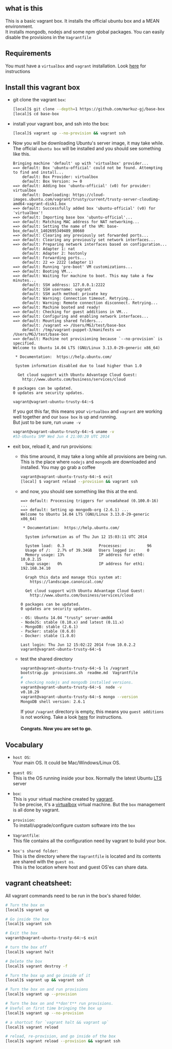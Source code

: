 ## what is this
This is a basic vagrant box. It installs the official ubuntu box and a MEAN
environment.  
It installs mongodb, nodejs and some npm global packages. You can easily disable
the provisions in the `Vagrantfile`  

## Requirements
You must have a `virtualbox` and `vagrant` installation. Look [here]() for
instructions

## Install this vagrant box

- git clone the vagrant `box`:
  ```bash
  [local]$ git clone --depth=1 https://github.com/markuz-gj/base-box
  [local]$ cd base-box
  ```

- install your vagrant box, and ssh into the box:
  ```bash
  [local]$ vagrant up --no-provision && vagrant ssh
  ```

- Now you will be downloading Ubuntu's server image, it may take while.  
  The official `ubuntu box` will be installed and you should see something like
  this.

  ```
  Bringing machine 'default' up with 'virtualbox' provider...
  ==> default: Box 'ubuntu-official' could not be found. Attempting to find and install...
      default: Box Provider: virtualbox
      default: Box Version: >= 0
  ==> default: Adding box 'ubuntu-official' (v0) for provider: virtualbox
      default: Downloading: https://cloud-images.ubuntu.com/vagrant/trusty/current/trusty-server-cloudimg-amd64-vagrant-disk1.box
  ==> default: Successfully added box 'ubuntu-official' (v0) for 'virtualbox'!
  ==> default: Importing base box 'ubuntu-official'...
  ==> default: Matching MAC address for NAT networking...
  ==> default: Setting the name of the VM: base-box_default_1402695349489_80660
  ==> default: Clearing any previously set forwarded ports...
  ==> default: Clearing any previously set network interfaces...
  ==> default: Preparing network interfaces based on configuration...
      default: Adapter 1: nat
      default: Adapter 2: hostonly
  ==> default: Forwarding ports...
      default: 22 => 2222 (adapter 1)
  ==> default: Running 'pre-boot' VM customizations...
  ==> default: Booting VM...
  ==> default: Waiting for machine to boot. This may take a few minutes...
      default: SSH address: 127.0.0.1:2222
      default: SSH username: vagrant
      default: SSH auth method: private key
      default: Warning: Connection timeout. Retrying...
      default: Warning: Remote connection disconnect. Retrying...
  ==> default: Machine booted and ready!
  ==> default: Checking for guest additions in VM...
  ==> default: Configuring and enabling network interfaces...
  ==> default: Mounting shared folders...
      default: /vagrant => /Users/MGJ/test/base-box
      default: /tmp/vagrant-puppet-3/manifests => /Users/MGJ/test/base-box
  ==> default: Machine not provisioning because `--no-provision` is specified.
  Welcome to Ubuntu 14.04 LTS (GNU/Linux 3.13.0-29-generic x86_64)

   * Documentation:  https://help.ubuntu.com/

   System information disabled due to load higher than 1.0

    Get cloud support with Ubuntu Advantage Cloud Guest:
      http://www.ubuntu.com/business/services/cloud

  0 packages can be updated.
  0 updates are security updates.

  vagrant@vagrant-ubuntu-trusty-64:~$
  ```

  If you got this far, this means your `virtualbox` and `vagrant` are working
  well together and our `base box` is up and running.  
  But just to be sure, run `uname -v`
  ```bash
  vagrant@vagrant-ubuntu-trusty-64:~$ uname -v
  #53-Ubuntu SMP Wed Jun 4 21:00:20 UTC 2014
  ```

- exit box, reload it, and run provisions:

  - this time around, it may take a long while all provisions are being
  run. This is the place where `nodejs` and `mongodb` are downloaded and
  installed.
  You may go grab a coffee

    ```bash
    vagrant@vagrant-ubuntu-trusty-64:~$ exit
    [local] $ vagrant reload --provision && vagrant ssh
    ```

  - and now, you should see something like this at the end.

    ```
    ==> default: Processing triggers for ureadahead (0.100.0-16) ...
    ==> default: Setting up mongodb-org (2.6.1) ...
    Welcome to Ubuntu 14.04 LTS (GNU/Linux 3.13.0-29-generic x86_64)

     * Documentation:  https://help.ubuntu.com/

      System information as of Thu Jun 12 15:03:11 UTC 2014

      System load:  0.3               Processes:           96
      Usage of /:   2.7% of 39.34GB   Users logged in:     0
      Memory usage: 13%               IP address for eth0: 10.0.2.15
      Swap usage:   0%                IP address for eth1: 192.168.34.10

      Graph this data and manage this system at:
        https://landscape.canonical.com/

      Get cloud support with Ubuntu Advantage Cloud Guest:
        http://www.ubuntu.com/business/services/cloud

    0 packages can be updated.
    0 updates are security updates.

    - OS: Ubuntu 14.04 "trusty" server-amd64
    - NodeJS: stable (0.10.x) and latest (0.11.x)
    - MongoDB: stable (2.6.1)
    - Packer: stable (0.6.0)
    - Docker: stable (1.0.0)

    Last login: Thu Jun 12 15:02:22 2014 from 10.0.2.2
    vagrant@vagrant-ubuntu-trusty-64:~$
    ```

  - test the shared directory
    ```bash
    vagrant@vagrant-ubuntu-trusty-64:~$ ls /vagrant
    bootstrap.pp  provisions.sh  readme.md  Vagrantfile
    #
    # checking nodejs and mongodb installed versions.
    vagrant@vagrant-ubuntu-trusty-64:~$  node -v
    v0.10.29
    vagrant@vagrant-ubuntu-trusty-64:~$ mongo --version
    MongoDB shell version: 2.6.1
    ```

    If your `/vagrant` directory is empty, this means you `guest additions` is
    not working. Take a look [here]() for instructions.

    #### Congrats. Now you are set to go.

## Vocabulary
- `host OS`:  
  Your main OS. It could be Mac/Windows/Linux OS.  

- `guest OS`:  
  This is the OS running inside your box. Normally the latest Ubuntu [LTS]()
  server

- `box`:  
  This is your virtual machine created by [vagrant]().  
  To be precise, it's a [virtualbox]() virtual machine. But the `box` management
  is all done by vagrant.

- `provision`:  
  To install/upgrade/configure custom software into the `box`

- `Vagrantfile`:  
  This file contains all the configuration need by vagrant to build your box.

- `box's shared folder`:  
  This is the directory where the `Vagrantfile` is located and its contents are
  shared with the `guest os`.  
  This is the location where host and guest OS'es can share data.


## vagrant cheatsheet:  

All vagrant commands need to be run in the box's shared folder.

```bash
# Turn the box on
[local]$ vagrant up

# Go inside the box
[local]$ vagrant ssh

# Exit the box
vagrant@vagrant-ubuntu-trusty-64:~$ exit

# turn the box off
[local]$ vagrant halt

# Delete the box
[local]$ vagrant destroy -f

# Turn the box up and go inside of it
[local]$ vagrant up && vagrant ssh

# Turn the box on and run provisions
[local]$ vagrant up --provision

# Turn the box on and **don't** run provisions.
# Useful on first time bringing the box up
[local]$ vagrant up --no-provision

# a shortcut for `vagrant halt && vagrant up`
[local]$ vagrant reload

# reload, re-provision, and go inside of the box
[local]$ vagrant reload --provision && vagrant ssh

```
